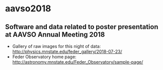 # aavso2018
## Software and data related to poster presentation at AAVSO Annual Meeting 2018

+ Gallery of raw images for this night of data: http://physics.mnstate.edu/feder_gallery/2018-07-23/
+ Feder Observatory home page: http://astronomy.mnstate.edu/Feder_Observatory/sample-page/
